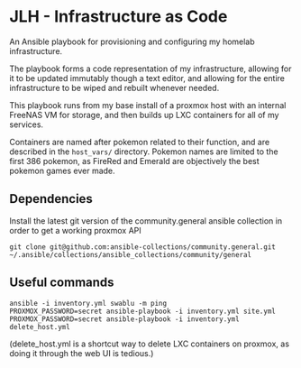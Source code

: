 # JLH - Infrastructure as Code
An Ansible playbook for provisioning and configuring my homelab infrastructure.

The playbook forms a code representation of my infrastructure, allowing for it to be updated immutably though a text editor,
and allowing for the entire infrastructure to be wiped and rebuilt whenever needed.

This playbook runs from my base install of a proxmox host with an internal FreeNAS VM for storage, and then builds up
LXC containers for all of my services.

Containers are named after pokemon related to their function, and are described in the `host_vars/` directory.
Pokemon names are limited to the first 386 pokemon, as FireRed and Emerald are objectively the best pokemon games ever made.

## Dependencies

Install the latest git version of the community.general ansible collection in order to get a working proxmox API

```shell script
git clone git@github.com:ansible-collections/community.general.git ~/.ansible/collections/ansible_collections/community/general
```

## Useful commands
```shell script
ansible -i inventory.yml swablu -m ping
PROXMOX_PASSWORD=secret ansible-playbook -i inventory.yml site.yml
PROXMOX_PASSWORD=secret ansible-playbook -i inventory.yml delete_host.yml
```
\(delete_host.yml is a shortcut way to delete LXC containers on proxmox, as doing it through the web UI is tedious.\)
